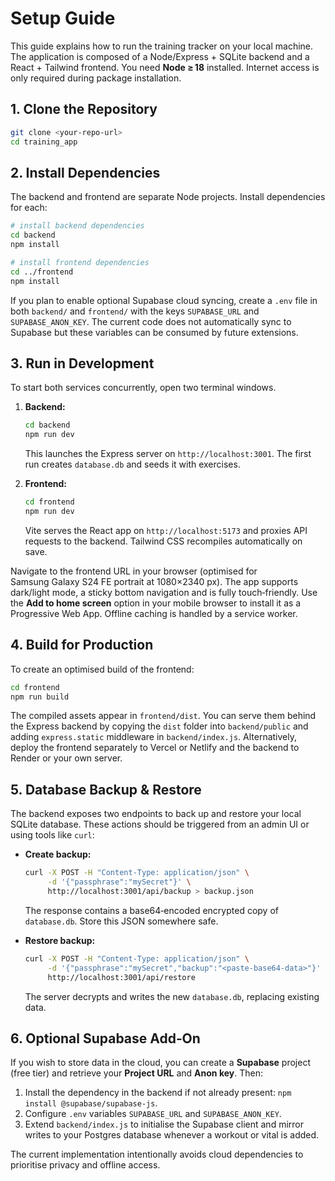 # Setup Guide

This guide explains how to run the training tracker on your local machine.  The application is composed of a Node/Express + SQLite backend and a React + Tailwind frontend.  You need **Node ≥ 18** installed.  Internet access is only required during package installation.

## 1. Clone the Repository

```bash
git clone <your‑repo‑url>
cd training_app
```

## 2. Install Dependencies

The backend and frontend are separate Node projects.  Install dependencies for each:

```bash
# install backend dependencies
cd backend
npm install

# install frontend dependencies
cd ../frontend
npm install
```

If you plan to enable optional Supabase cloud syncing, create a `.env` file in both `backend/` and `frontend/` with the keys `SUPABASE_URL` and `SUPABASE_ANON_KEY`.  The current code does not automatically sync to Supabase but these variables can be consumed by future extensions.

## 3. Run in Development

To start both services concurrently, open two terminal windows.

1. **Backend:**
   ```bash
   cd backend
   npm run dev
   ```
   This launches the Express server on `http://localhost:3001`.  The first run creates `database.db` and seeds it with exercises.

2. **Frontend:**
   ```bash
   cd frontend
   npm run dev
   ```
   Vite serves the React app on `http://localhost:5173` and proxies API requests to the backend.  Tailwind CSS recompiles automatically on save.

Navigate to the frontend URL in your browser (optimised for Samsung Galaxy S24 FE portrait at 1080×2340 px).  The app supports dark/light mode, a sticky bottom navigation and is fully touch‑friendly.  Use the **Add to home screen** option in your mobile browser to install it as a Progressive Web App.  Offline caching is handled by a service worker.

## 4. Build for Production

To create an optimised build of the frontend:

```bash
cd frontend
npm run build
```

The compiled assets appear in `frontend/dist`.  You can serve them behind the Express backend by copying the `dist` folder into `backend/public` and adding `express.static` middleware in `backend/index.js`.  Alternatively, deploy the frontend separately to Vercel or Netlify and the backend to Render or your own server.

## 5. Database Backup & Restore

The backend exposes two endpoints to back up and restore your local SQLite database.  These actions should be triggered from an admin UI or using tools like `curl`:

* **Create backup:**
  ```bash
  curl -X POST -H "Content-Type: application/json" \
       -d '{"passphrase":"mySecret"}' \
       http://localhost:3001/api/backup > backup.json
  ```
  The response contains a base64‑encoded encrypted copy of `database.db`.  Store this JSON somewhere safe.

* **Restore backup:**
  ```bash
  curl -X POST -H "Content-Type: application/json" \
       -d '{"passphrase":"mySecret","backup":"<paste‑base64‑data>"}' \
       http://localhost:3001/api/restore
  ```
  The server decrypts and writes the new `database.db`, replacing existing data.

## 6. Optional Supabase Add‑On

If you wish to store data in the cloud, you can create a **Supabase** project (free tier) and retrieve your **Project URL** and **Anon key**.  Then:

1. Install the dependency in the backend if not already present: `npm install @supabase/supabase-js`.
2. Configure `.env` variables `SUPABASE_URL` and `SUPABASE_ANON_KEY`.
3. Extend `backend/index.js` to initialise the Supabase client and mirror writes to your Postgres database whenever a workout or vital is added.

The current implementation intentionally avoids cloud dependencies to prioritise privacy and offline access.